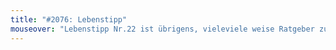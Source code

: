 ```yaml
---
title: "#2076: Lebenstipp"
mouseover: "Lebenstipp Nr.22 ist übrigens, vieleviele weise Ratgeber zu kaufen."
---
```

